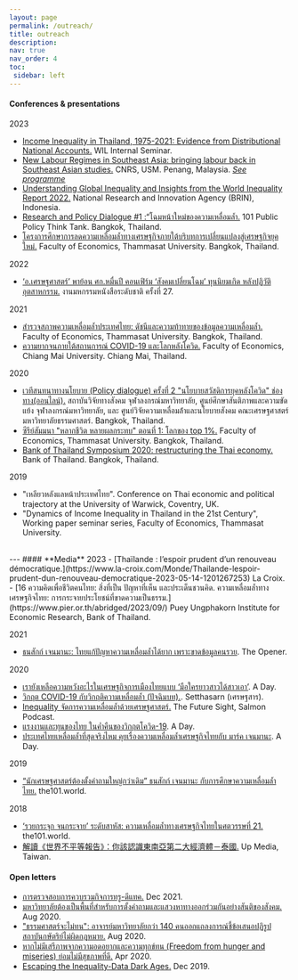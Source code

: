 ```yaml
---
layout: page
permalink: /outreach/
title: outreach
description: 
nav: true
nav_order: 4
toc: 
 sidebar: left
---
```



#### **Conferences & presentations**
2023
 - [Income Inequality in Thailand, 1975-2021: Evidence from Distributional National Accounts.](https://twitter.com/Rowaida_Moshrif/status/1776248014543221074) WIL Internal Seminar.
 - [New Labour Regimes in Southeast Asia: bringing labour back in Southeast Asian studies.](https://www.gis-reseau-asie.org/sites/gisasie/files/2023-12/PenangConf%202023%20Concept%20Paper.pdf) CNRS, USM. Penang, Malaysia. [*See programme*](https://docs.google.com/spreadsheets/d/1-orh-2Lao_BedYwZ-IQ-WAR2VJ7nrZhJBguDroMGdvs/edit?usp=sharing)
 - [Understanding Global Inequality and Insights from the World Inequality Report 2022.](https://greennetwork.asia/news/brin-hosted-a-public-discussion-on-understanding-global-inequality/) National Research and Innovation Agency (BRIN), Indonesia.
 - [Research and Policy Dialogue #1 :“โฉมหน้าใหม่ของความเหลื่อมล้ำ.](https://www.the101.world/research-and-policy-dialogue-1-inequality/) 101 Public Policy Think Tank. Bangkok, Thailand.
 - [โครงการศึกษาการลดความเหลื่อมล้ำทางเศรษฐกิจภายใต้บริบทการเปลี่ยนแปลงสู่เศรษฐกิจยุคใหม่.](https://www.facebook.com/CRISP.Thammasat/posts/pfbid02CcAkXgpQFjzreT3zsNhJjYHomgBu6TBFC1yRGEWCu1Gb3nEQXTE4bEqQ4W7k9NzSl?locale=th_TH) Faculty of Economics, Thammasat University. Bangkok, Thailand.


2022
 - [‘อ.เศรษฐศาสตร์’ พาย้อน ศก.หมื่นปี คอนเฟิร์ม ‘สังคมเปลี่ยนโฉม’ ทุนนิยมเกิด หลังปฏิวัติอุตสาหกรรม.](https://www.matichon.co.th/book/book-news/news_3629507) งานมหกรรมหนังสือระดับชาติ ครั้งที่ 27.

2021
 - [สํารวจสภาพความเหลื่อมล้ำประเทศไทย: ดัชนีและความท้าทายของข้อมูลความเหลื่อมล้ำ.](https://setthasarn.econ.tu.ac.th/blog/detail/581) Faculty of Economics, Thammasat University. Bangkok, Thailand.
 - [ความยากจนภายใต้สถานการณ์ COVID-19 และโลกหลังโควิด.](https://www.google.com/url?sa=t&rct=j&q=&esrc=s&source=web&cd=&ved=2ahUKEwiCtt3uxYWFAxXHU6QEHUWuB_MQFnoECA8QAQ&url=https%3A%2F%2Fwww.cmu.ac.th%2Fth%2Farticle%2F4f115478-9840-4493-8054-1906c8f34645&usg=AOvVaw0zxI5Jj2sAupFqhXM7Kit3&opi=89978449) Faculty of Economics, Chiang Mai University. Chiang Mai, Thailand.


2020
 - [เวทีสนทนาทางนโยบาย (Policy dialogue) ครั้งที่ 2 "นโยบายสวัสดิการยุคหลังโควิด" ช่องทาง(ออนไลน์).](http://www.cusri.chula.ac.th/archives/eventpr/เวทีสนทนาทางนโยบาย-policy-dialogue-คร) สถาบันวิจัยทางสังคม จุฬาลงกรณ์มหาวิทยาลัย, ศูนย์ศึกษาสันติภาพและความขัดแย้ง จุฬาลงกรณ์มหาวิทยาลัย, และ ศูนย์วิจัยความเหลื่อมล้ําและนโยบายสังคม คณะเศรษฐศาสตร์ มหาวิทยาลัยธรรมศาสตร์. Bangkok, Thailand.
 - [ซีรีย์สัมมนา "หลากชีวิต หลายผลกระทบ" ตอนที่ 1: โลกของ top 1%.](https://www.facebook.com/CRISP.Thammasat/posts/pfbid029kiTaePqmxi22hPd2r7fjZTVbTq8vsY7f9MVJN3BSy5zykQLTWreche4ziVkyNJJl) Faculty of Economics, Thammasat University. Bangkok, Thailand.
 - [Bank of Thailand Symposium 2020: restructuring the Thai economy.](https://www.pier.or.th/conferences/2020/symposium/) Bank of Thailand. Bangkok, Thailand.


2019
 - "เหลียวหลังแลหน้าประเทศไทย". Conference on Thai economic and political trajectory at the University of Warwick, Coventry, UK.
 - "Dynamics of Income Inequality in Thailand in the 21st Century", Working paper seminar series, Faculty of Economics, Thammasat University.

<br/>
---
#### **Media**
2023
 - [Thaïlande : l’espoir prudent d’un renouveau démocratique.](https://www.la-croix.com/Monde/Thailande-lespoir-prudent-dun-renouveau-democratique-2023-05-14-1201267253) La Croix.
 - [16 ความคิดเพื่อชีวิตคนไทย: สิ่งที่เป็น ปัญหาที่เห็น และประเด็นชวนคิด. ความเหลื่อมล้ำทางเศรษฐกิจไทย: การกระจายประโยชน์ที่ขาดความเป็นธรรม.](https://www.pier.or.th/abridged/2023/09/) Puey Ungphakorn Institute for Economic Research, Bank of Thailand. 

2021
 - [ธนสักก์ เจนมานะ: ไทยแก้ปัญหาความเหลื่อมล้ำได้ยาก เพราะขาดข้อมูลคนรวย](https://theopener.co.th/node/82). The Opener.


2020 
 - [เรายังเหลือความหวังอะไรในเศรษฐกิจการเมืองไทยแบบ ‘มือใครยาวสาวได้สาวเอา’](https://adaymagazine.com/thailand-economic-situation/). A Day.
 - [วิกฤต COVID-19 กับวิกฤติความเหลื่อมล้ำ (ปัจฉิมบท).](https://setthasarn.econ.tu.ac.th/blog/detail/519). Setthasarn (เศรษฐสาร).
 - [Inequality จัดการความเหลื่อมล้ำด้วยเศรษฐศาสตร์.](https://salmonpodcast.com/podcast/inequality-จัดการความเหลื่อมล้ำด/) The Future Sight, Salmon Podcast. 
 - [แรงงานและทุนของไทย ในค่ำคืนของวิกฤตโควิด-19](https://adaymagazine.com/crisis-of-covid-19-in-thailand/). A Day.
 - [ประเทศไทยเหลื่อมล้ำที่สุดจริงไหม คุยเรื่องความเหลื่อมล้ำเศรษฐกิจไทยกับ มาร์ค เจนมานะ](https://adaymagazine.com/thai-inequality-with-mark-jenmana/?fbclid=IwAR0sVIxrdlFwcqJYko95ZkECiHZFJVI6zgPXDKfTn2sGeQ6RElr4NWlp3sM). A Day. 


2019
 - [“นักเศรษฐศาสตร์ต้องตั้งคำถามใหญ่กว่าเดิม” ธนสักก์ เจนมานะ กับการศึกษาความเหลื่อมล้ำไทย.](https://www.the101.world/thanasak-jenmana-interview/) the101.world.

2018
 - [‘รวยกระจุก จนกระจาย’ ระดับสาหัส: ความเหลื่อมล้ำทางเศรษฐกิจไทยในศตวรรษที่ 21.](https://www.the101.world/inequality-in-the-21st-century) the101.world.
 - [解讀《世界不平等報告》：你該認識東南亞第二大經濟體－泰國.](https://www.upmedia.mg/news_info.php?Type=2&SerialNo=45637&utm_source=latest&utm_medium=post) Up Media, Taiwan.


#### **Open letters**
 - [การตรวจสอบการควบรวมกิจการทรู-ดีแทค.](https://thestandard.co/sign-petition-requesting-nbtc-nrct-verify-true-dtac-merger-deal/) Dec 2021.
 - [มหาวิทยาลัยต้องเป็นพื้นที่สำหรับการตั้งคำถามและแสวงหาทางออกร่วมกันอย่างสันติของสังคม.](https://thematter.co/brief/brief-1597298950/120278) Aug 2020.
 - ["ธรรมศาสตร์จะไม่ทน": อาจารย์มหาวิทยาลัยกว่า 140 คนออกแถลงการณ์ชี้ข้อเสนอปฏิรูปสถาบันกษัตริย์ไม่ผิดกฎหมาย.](https://www.bbc.com/thai/thailand-53748467) Aug 2020.
 - [หากไม่มีเสรีภาพจากความอดอยากและความทุกข์ทน (Freedom from hunger and miseries) ย่อมไม่มีสุขภาพที่ดี.](https://prachatai.com/journal/2020/04/87209) Apr 2020.
 - [Escaping the Inequality-Data Dark Ages.](https://www.project-syndicate.org/commentary/inequality-data-and-denialism-by-facundo-alvaredo-et-al-2019-12) Dec 2019.
